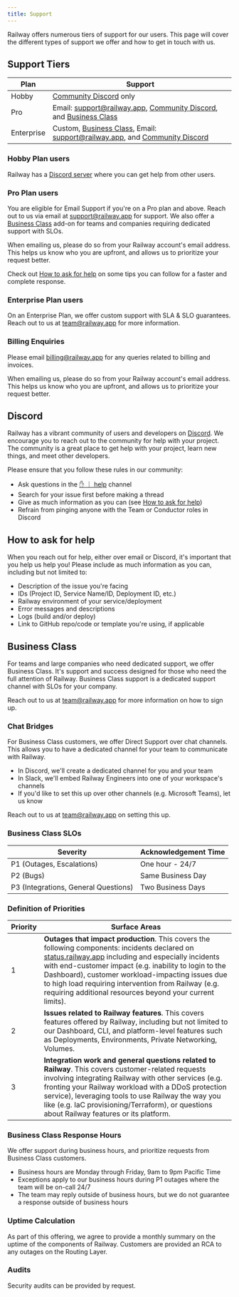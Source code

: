 ```yaml
---
title: Support
---
```


Railway offers numerous tiers of support for our users. This page will cover the different types of support we offer and how to get in touch with us.

## Support Tiers

| Plan       | Support                                                                                                                                                  |
| ---------- | -------------------------------------------------------------------------------------------------------------------------------------------------------- |
| Hobby      | [Community Discord](https://discord.gg/railway) only                                                                                                     |
| Pro        | Email: [support@railway.app](mailto:support@railway.app), [Community Discord](https://discord.gg/railway), and [Business Class](#business-class)         |
| Enterprise | Custom, [Business Class](#business-class), Email: [support@railway.app](mailto:support@railway.app), and [Community Discord](https://discord.gg/railway) |

### Hobby Plan users

Railway has a [Discord server](https://discord.gg/railway) where you can get help from other users.

### Pro Plan users

You are eligible for Email Support if you're on a Pro plan and above. Reach out to us via email at [support@railway.app](mailto:support@railway.app) for support. We also offer a [Business Class](#business-class) add-on for teams and companies requiring dedicated support with SLOs.

When emailing us, please do so from your Railway account's email address. This helps us know who you are upfront, and allows us to prioritize your request better.

Check out [How to ask for help](#how-to-ask-for-help) on some tips you can follow for a faster and complete response.

### Enterprise Plan users

On an Enterprise Plan, we offer custom support with SLA & SLO guarantees. Reach out to us at [team@railway.app](mailto:team@railway.app) for more information.

### Billing Enquiries

Please email [billing@railway.app](mailto:billing@railway.app) for any queries related to billing and invoices.

When emailing us, please do so from your Railway account's email address. This helps us know who you are upfront, and allows us to prioritize your request better.

## Discord

Railway has a vibrant community of users and developers on [Discord](https://discord.gg/railway). We encourage you to reach out to the community for help with your project. The community is a great place to get help with your project, learn new things, and meet other developers.

Please ensure that you follow these rules in our community:

- Ask questions in the [✋ ｜ help](https://discord.com/channels/713503345364697088/1006629907067064482) channel
- Search for your issue first before making a thread
- Give as much information as you can (see [How to ask for help](#how-to-ask-for-help))
- Refrain from pinging anyone with the Team or Conductor roles in Discord

## How to ask for help

When you reach out for help, either over email or Discord, it's important that you help us help you! Please include as much information as you can, including but not limited to:

- Description of the issue you're facing
- IDs (Project ID, Service Name/ID, Deployment ID, etc.)
- Railway environment of your service/deployment
- Error messages and descriptions
- Logs (build and/or deploy)
- Link to GitHub repo/code or template you're using, if applicable

## Business Class

For teams and large companies who need dedicated support, we offer Business Class. It's support and success designed for those who need the full attention of Railway. Business Class support is a dedicated support channel with SLOs for your company.

Reach out to us at [team@railway.app](mailto:team@railway.app) for more information on how to sign up.

### Chat Bridges

For Business Class customers, we offer Direct Support over chat channels. This allows you to have a dedicated channel for your team to communicate with Railway.

- In Discord, we'll create a dedicated channel for you and your team
- In Slack, we'll embed Railway Engineers into one of your workspace's channels
- If you'd like to set this up over other channels (e.g. Microsoft Teams), let us know

Reach out to us at [team@railway.app](mailto:team@railway.app) on setting this up.

### Business Class SLOs

| Severity                             | Acknowledgement Time |
| ------------------------------------ | -------------------- |
| P1 (Outages, Escalations)            | One hour - 24/7      |
| P2 (Bugs)                            | Same Business Day    |
| P3 (Integrations, General Questions) | Two Business Days    |

### Definition of Priorities

| Priority | Surface Areas                                                                                                                                                                                                                                                                                                                                                                                                       |
| -------- | ------------------------------------------------------------------------------------------------------------------------------------------------------------------------------------------------------------------------------------------------------------------------------------------------------------------------------------------------------------------------------------------------------------------- |
| 1        | **Outages that impact production**. This covers the following components: incidents declared on [status.railway.app](https://status.railway.app/) including and especially incidents with end-customer impact (e.g. inability to login to the Dashboard), customer workload-impacting issues due to high load requiring intervention from Railway (e.g. requiring additional resources beyond your current limits). |
| 2        | **Issues related to Railway features**. This covers features offered by Railway, including but not limited to our Dashboard, CLI, and platform-level features such as Deployments, Environments, Private Networking, Volumes.                                                                                                                                                                                       |
| 3        | **Integration work and general questions related to Railway**. This covers customer-related requests involving integrating Railway with other services (e.g. fronting your Railway workload with a DDoS protection service), leveraging tools to use Railway the way you like (e.g. IaC provisioning/Terraform), or questions about Railway features or its platform.                                               |

### Business Class Response Hours

We offer support during business hours, and prioritize requests from Business Class customers.

- Business hours are Monday through Friday, 9am to 9pm Pacific Time
- Exceptions apply to our business hours during P1 outages where the team will be on-call 24/7
- The team may reply outside of business hours, but we do not guarantee a response outside of business hours

### Uptime Calculation

As part of this offering, we agree to provide a monthly summary on the uptime of the components of Railway. Customers are provided an RCA to any outages on the Routing Layer.

### Audits

Security audits can be provided by request.

